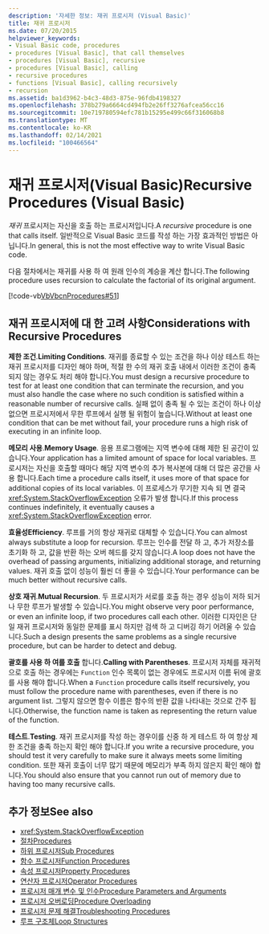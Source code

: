 ```yaml
---
description: '자세한 정보: 재귀 프로시저 (Visual Basic)'
title: 재귀 프로시저
ms.date: 07/20/2015
helpviewer_keywords:
- Visual Basic code, procedures
- procedures [Visual Basic], that call themselves
- procedures [Visual Basic], recursive
- procedures [Visual Basic], calling
- recursive procedures
- functions [Visual Basic], calling recursively
- recursion
ms.assetid: ba1d3962-b4c3-48d3-875e-96fdb4198327
ms.openlocfilehash: 378b279a6664cd494fb2e26ff3276afcea56cc16
ms.sourcegitcommit: 10e719780594efc781b15295e499c66f316068b8
ms.translationtype: MT
ms.contentlocale: ko-KR
ms.lasthandoff: 02/14/2021
ms.locfileid: "100466564"
---
```

# <a name="recursive-procedures-visual-basic"></a><span data-ttu-id="bb341-103">재귀 프로시저(Visual Basic)</span><span class="sxs-lookup"><span data-stu-id="bb341-103">Recursive Procedures (Visual Basic)</span></span>

<span data-ttu-id="bb341-104">*재귀* 프로시저는 자신을 호출 하는 프로시저입니다.</span><span class="sxs-lookup"><span data-stu-id="bb341-104">A *recursive* procedure is one that calls itself.</span></span> <span data-ttu-id="bb341-105">일반적으로 Visual Basic 코드를 작성 하는 가장 효과적인 방법은 아닙니다.</span><span class="sxs-lookup"><span data-stu-id="bb341-105">In general, this is not the most effective way to write Visual Basic code.</span></span>  
  
 <span data-ttu-id="bb341-106">다음 절차에서는 재귀를 사용 하 여 원래 인수의 계승을 계산 합니다.</span><span class="sxs-lookup"><span data-stu-id="bb341-106">The following procedure uses recursion to calculate the factorial of its original argument.</span></span>  
  
 [!code-vb[VbVbcnProcedures#51](~/samples/snippets/visualbasic/VS_Snippets_VBCSharp/VbVbcnProcedures/VB/Class1.vb#51)]  
  
## <a name="considerations-with-recursive-procedures"></a><span data-ttu-id="bb341-107">재귀 프로시저에 대 한 고려 사항</span><span class="sxs-lookup"><span data-stu-id="bb341-107">Considerations with Recursive Procedures</span></span>

 <span data-ttu-id="bb341-108">**제한 조건**.</span><span class="sxs-lookup"><span data-stu-id="bb341-108">**Limiting Conditions**.</span></span> <span data-ttu-id="bb341-109">재귀를 종료할 수 있는 조건을 하나 이상 테스트 하는 재귀 프로시저를 디자인 해야 하며, 적절 한 수의 재귀 호출 내에서 이러한 조건이 충족 되지 않는 경우도 처리 해야 합니다.</span><span class="sxs-lookup"><span data-stu-id="bb341-109">You must design a recursive procedure to test for at least one condition that can terminate the recursion, and you must also handle the case where no such condition is satisfied within a reasonable number of recursive calls.</span></span> <span data-ttu-id="bb341-110">실패 없이 충족 될 수 있는 조건이 하나 이상 없으면 프로시저에서 무한 루프에서 실행 될 위험이 높습니다.</span><span class="sxs-lookup"><span data-stu-id="bb341-110">Without at least one condition that can be met without fail, your procedure runs a high risk of executing in an infinite loop.</span></span>

 <span data-ttu-id="bb341-111">**메모리 사용**.</span><span class="sxs-lookup"><span data-stu-id="bb341-111">**Memory Usage**.</span></span> <span data-ttu-id="bb341-112">응용 프로그램에는 지역 변수에 대해 제한 된 공간이 있습니다.</span><span class="sxs-lookup"><span data-stu-id="bb341-112">Your application has a limited amount of space for local variables.</span></span> <span data-ttu-id="bb341-113">프로시저는 자신을 호출할 때마다 해당 지역 변수의 추가 복사본에 대해 더 많은 공간을 사용 합니다.</span><span class="sxs-lookup"><span data-stu-id="bb341-113">Each time a procedure calls itself, it uses more of that space for additional copies of its local variables.</span></span> <span data-ttu-id="bb341-114">이 프로세스가 무기한 지속 되 면 결국 <xref:System.StackOverflowException> 오류가 발생 합니다.</span><span class="sxs-lookup"><span data-stu-id="bb341-114">If this process continues indefinitely, it eventually causes a <xref:System.StackOverflowException> error.</span></span>

 <span data-ttu-id="bb341-115">**효율성**</span><span class="sxs-lookup"><span data-stu-id="bb341-115">**Efficiency**.</span></span> <span data-ttu-id="bb341-116">루프를 거의 항상 재귀로 대체할 수 있습니다.</span><span class="sxs-lookup"><span data-stu-id="bb341-116">You can almost always substitute a loop for recursion.</span></span> <span data-ttu-id="bb341-117">루프는 인수를 전달 하 고, 추가 저장소를 초기화 하 고, 값을 반환 하는 오버 헤드를 갖지 않습니다.</span><span class="sxs-lookup"><span data-stu-id="bb341-117">A loop does not have the overhead of passing arguments, initializing additional storage, and returning values.</span></span> <span data-ttu-id="bb341-118">재귀 호출 없이 성능이 훨씬 더 좋을 수 있습니다.</span><span class="sxs-lookup"><span data-stu-id="bb341-118">Your performance can be much better without recursive calls.</span></span>

 <span data-ttu-id="bb341-119">**상호 재귀**.</span><span class="sxs-lookup"><span data-stu-id="bb341-119">**Mutual Recursion**.</span></span> <span data-ttu-id="bb341-120">두 프로시저가 서로를 호출 하는 경우 성능이 저하 되거나 무한 루프가 발생할 수 있습니다.</span><span class="sxs-lookup"><span data-stu-id="bb341-120">You might observe very poor performance, or even an infinite loop, if two procedures call each other.</span></span> <span data-ttu-id="bb341-121">이러한 디자인은 단일 재귀 프로시저와 동일한 문제를 표시 하지만 검색 하 고 디버깅 하기 어려울 수 있습니다.</span><span class="sxs-lookup"><span data-stu-id="bb341-121">Such a design presents the same problems as a single recursive procedure, but can be harder to detect and debug.</span></span>

 <span data-ttu-id="bb341-122">**괄호를 사용 하 여를 호출** 합니다.</span><span class="sxs-lookup"><span data-stu-id="bb341-122">**Calling with Parentheses**.</span></span> <span data-ttu-id="bb341-123">프로시저 자체를 재귀적으로 호출 하는 경우에는 `Function` 인수 목록이 없는 경우에도 프로시저 이름 뒤에 괄호를 사용 해야 합니다.</span><span class="sxs-lookup"><span data-stu-id="bb341-123">When a `Function` procedure calls itself recursively, you must follow the procedure name with parentheses, even if there is no argument list.</span></span> <span data-ttu-id="bb341-124">그렇지 않으면 함수 이름은 함수의 반환 값을 나타내는 것으로 간주 됩니다.</span><span class="sxs-lookup"><span data-stu-id="bb341-124">Otherwise, the function name is taken as representing the return value of the function.</span></span>

 <span data-ttu-id="bb341-125">**테스트**.</span><span class="sxs-lookup"><span data-stu-id="bb341-125">**Testing**.</span></span> <span data-ttu-id="bb341-126">재귀 프로시저를 작성 하는 경우이를 신중 하 게 테스트 하 여 항상 제한 조건을 충족 하는지 확인 해야 합니다.</span><span class="sxs-lookup"><span data-stu-id="bb341-126">If you write a recursive procedure, you should test it very carefully to make sure it always meets some limiting condition.</span></span> <span data-ttu-id="bb341-127">또한 재귀 호출이 너무 많기 때문에 메모리가 부족 하지 않은지 확인 해야 합니다.</span><span class="sxs-lookup"><span data-stu-id="bb341-127">You should also ensure that you cannot run out of memory due to having too many recursive calls.</span></span>

## <a name="see-also"></a><span data-ttu-id="bb341-128">추가 정보</span><span class="sxs-lookup"><span data-stu-id="bb341-128">See also</span></span>

- <xref:System.StackOverflowException>
- [<span data-ttu-id="bb341-129">절차</span><span class="sxs-lookup"><span data-stu-id="bb341-129">Procedures</span></span>](index.md)
- [<span data-ttu-id="bb341-130">하위 프로시저</span><span class="sxs-lookup"><span data-stu-id="bb341-130">Sub Procedures</span></span>](sub-procedures.md)
- [<span data-ttu-id="bb341-131">함수 프로시저</span><span class="sxs-lookup"><span data-stu-id="bb341-131">Function Procedures</span></span>](function-procedures.md)
- [<span data-ttu-id="bb341-132">속성 프로시저</span><span class="sxs-lookup"><span data-stu-id="bb341-132">Property Procedures</span></span>](property-procedures.md)
- [<span data-ttu-id="bb341-133">연산자 프로시저</span><span class="sxs-lookup"><span data-stu-id="bb341-133">Operator Procedures</span></span>](operator-procedures.md)
- [<span data-ttu-id="bb341-134">프로시저 매개 변수 및 인수</span><span class="sxs-lookup"><span data-stu-id="bb341-134">Procedure Parameters and Arguments</span></span>](procedure-parameters-and-arguments.md)
- [<span data-ttu-id="bb341-135">프로시저 오버로딩</span><span class="sxs-lookup"><span data-stu-id="bb341-135">Procedure Overloading</span></span>](procedure-overloading.md)
- [<span data-ttu-id="bb341-136">프로시저 문제 해결</span><span class="sxs-lookup"><span data-stu-id="bb341-136">Troubleshooting Procedures</span></span>](troubleshooting-procedures.md)
- [<span data-ttu-id="bb341-137">루프 구조체</span><span class="sxs-lookup"><span data-stu-id="bb341-137">Loop Structures</span></span>](../control-flow/loop-structures.md)

